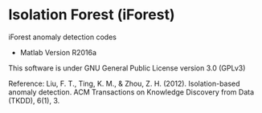 # Isolation Forest (iForest)
iForest anomaly detection codes
- Matlab Version R2016a

This software is under GNU General Public License version 3.0 (GPLv3)

Reference:
Liu, F. T., Ting, K. M., & Zhou, Z. H. (2012). Isolation-based anomaly detection. ACM Transactions on Knowledge Discovery from Data (TKDD), 6(1), 3.
